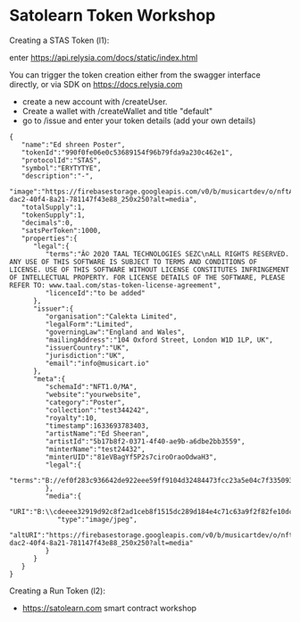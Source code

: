 # Satolearn Token Workshop

Creating a STAS Token (l1):
 
 enter https://api.relysia.com/docs/static/index.html
 
 You can trigger the token creation either from the swagger interface directly, or via SDK on https://docs.relysia.com
 
 - create a new account with /createUser. 
 - Create a wallet with /createWallet and title "default" 
 - go to /issue and enter your token details (add your own details)

```
{
   "name":"Ed shreen Poster",
   "tokenId":"990f0fe06e0c53689154f96b79fda9a230c462e1",
   "protocolId":"STAS",
   "symbol":"ERYTYTYE",
   "description":"-",
   "image":"https://firebasestorage.googleapis.com/v0/b/musicartdev/o/nftAssets%2F344d95f6-dac2-40f4-8a21-781147f43e88_250x250?alt=media",
   "totalSupply":1,
   "tokenSupply":1,
   "decimals":0,
   "satsPerToken":1000,
   "properties":{
      "legal":{
         "terms":"Â© 2020 TAAL TECHNOLOGIES SEZC\nALL RIGHTS RESERVED. ANY USE OF THIS SOFTWARE IS SUBJECT TO TERMS AND CONDITIONS OF LICENSE. USE OF THIS SOFTWARE WITHOUT LICENSE CONSTITUTES INFRINGEMENT OF INTELLECTUAL PROPERTY. FOR LICENSE DETAILS OF THE SOFTWARE, PLEASE REFER TO: www.taal.com/stas-token-license-agreement",
         "licenceId":"to be added"
      },
      "issuer":{
         "organisation":"Calekta Limited",
         "legalForm":"Limited",
         "governingLaw":"England and Wales",
         "mailingAddress":"104 Oxford Street, London W1D 1LP, UK",
         "issuerCountry":"UK",
         "jurisdiction":"UK",
         "email":"info@musicart.io"
      },
      "meta":{
         "schemaId":"NFT1.0/MA",
         "website":"yourwebsite",
         "category":"Poster",
         "collection":"test344242",
         "royalty":10,
         "timestamp":1633693783403,
         "artistName":"Ed Sheeran",
         "artistId":"5b17b8f2-0371-4f40-ae9b-a6dbe2bb3559",
         "minterName":"test24432",
         "minterUID":"81eVBagYf5P2s7ciroOraoOdwaH3",
         "legal":{
            "terms":"B://ef0f283c936642de922eee59ff9104d32484473fcc23a5e04c7f33509344c482"
         },
         "media":{
            "URI":"B:\\cdeeee32919d92c8f2ad1ceb8f1515dc289d184e4c71c63a9f2f82fe10dc3e22",
            "type":"image/jpeg",
            "altURI":"https://firebasestorage.googleapis.com/v0/b/musicartdev/o/nftAssets%2F344d95f6-dac2-40f4-8a21-781147f43e88_250x250?alt=media"
         }
      }
   }
}
```


Creating a Run Token (l2):

- https://satolearn.com smart contract workshop


